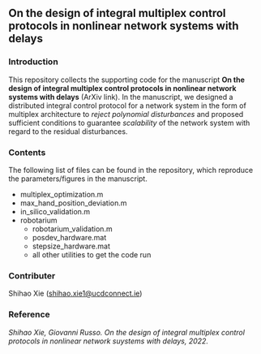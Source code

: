 ## On the design of integral multiplex control protocols in nonlinear network systems with delays
### Introduction
This repository collects the supporting code for the manuscript **On the design of integral multiplex control protocols in nonlinear network systems with delays** (ArXiv link). In the manuscript, we designed a distributed integral control protocol for a network system in the form of multiplex architecture to *reject polynomial disturbances* and proposed sufficient conditions to guarantee *scalability* of the network system with regard to the residual disturbances.

### Contents
The following list of files can be found in the repository, which reproduce the parameters/figures in the manuscript.
- multiplex_optimization.m
- max_hand_position_deviation.m
- in_silico_validation.m
- robotarium
  - robotarium_validation.m
  - posdev_hardware.mat
  - stepsize_hardware.mat
  - all other utilities to get the code run

### Contributer
Shihao Xie (shihao.xie1@ucdconnect.ie)

### Reference
*Shihao Xie, Giovanni Russo. On the design of integral multiplex control protocols in nonlinear network suystems with delays, 2022.*
